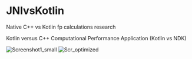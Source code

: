 # JNIvsKotlin
Native  C++ vs Kotlin fp calculations research

Kotlin versus C++ Computational Performance Application (Kotlin vs NDK)


![Screenshot1_small](https://user-images.githubusercontent.com/18659017/234098572-7730c1b7-7a10-4ea9-a3b1-f3f7a5d3f716.jpeg)
![Scr_optimized](https://user-images.githubusercontent.com/18659017/235976042-e9875bb1-04ad-4057-9fd5-73ad755ec65c.jpeg)
